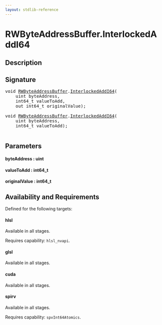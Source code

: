 ```yaml
---
layout: stdlib-reference
---
```


# RWByteAddressBuffer\.InterlockedAddI64

## Description





## Signature 

<pre>
<span class="code_keyword">void</span> <a href="/stdlib-reference/types/RWByteAddressBuffer/index" class="code_type">RWByteAddressBuffer</a>.<a href="/stdlib-reference/types/RWByteAddressBuffer/InterlockedAddI64">InterlockedAddI64</a>(
    <span class="code_keyword">uint</span> <span class='code_param'>byteAddress</span>,
    int64_t <span class='code_param'>valueToAdd</span>,
    <span class="code_keyword">out</span> int64_t <span class='code_param'>originalValue</span>);

<span class="code_keyword">void</span> <a href="/stdlib-reference/types/RWByteAddressBuffer/index" class="code_type">RWByteAddressBuffer</a>.<a href="/stdlib-reference/types/RWByteAddressBuffer/InterlockedAddI64">InterlockedAddI64</a>(
    <span class="code_keyword">uint</span> <span class='code_param'>byteAddress</span>,
    int64_t <span class='code_param'>valueToAdd</span>);

</pre>

## Parameters

#### byteAddress : uint
#### valueToAdd : int64\_t
#### originalValue : int64\_t

## Availability and Requirements

Defined for the following targets:

#### hlsl
Available in all stages.

Requires capability: `hlsl_nvapi`.
#### glsl
Available in all stages.

#### cuda
Available in all stages.

#### spirv
Available in all stages.

Requires capability: `spvInt64Atomics`.


